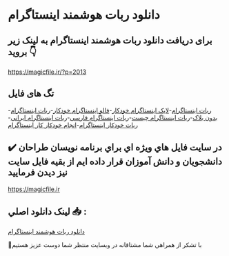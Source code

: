 # دانلود ربات هوشمند اینستاگرام

## برای دریافت دانلود ربات هوشمند اینستاگرام به لینک زیر بروید 👇

https://magicfile.ir/?p=2013

## تگ های فایل

-[ربات اینستاگرام](https://magicfile.ir/product/%d8%b1%d8%a8%d8%a7%d8%aa-%d9%87%d9%88%d8%b4%d9%85%d9%86%d8%af-%d8%a7%d9%8a%d9%86%d8%b3%d8%aa%d8%a7%da%af%d8%b1%d8%a7%d9%85/)-[لایک اینستاگرام خودکار](https://magicfile.ir/product/%d8%b1%d8%a8%d8%a7%d8%aa-%d9%87%d9%88%d8%b4%d9%85%d9%86%d8%af-%d8%a7%d9%8a%d9%86%d8%b3%d8%aa%d8%a7%da%af%d8%b1%d8%a7%d9%85/)-[فالو اینستاگرام خودکار](https://magicfile.ir/product/%d8%b1%d8%a8%d8%a7%d8%aa-%d9%87%d9%88%d8%b4%d9%85%d9%86%d8%af-%d8%a7%d9%8a%d9%86%d8%b3%d8%aa%d8%a7%da%af%d8%b1%d8%a7%d9%85/)-[ربات اینستاگرام بدون بلاک](https://magicfile.ir/product/%d8%b1%d8%a8%d8%a7%d8%aa-%d9%87%d9%88%d8%b4%d9%85%d9%86%d8%af-%d8%a7%d9%8a%d9%86%d8%b3%d8%aa%d8%a7%da%af%d8%b1%d8%a7%d9%85/)-[ربات اینستاگرام چیست](https://magicfile.ir/product/%d8%b1%d8%a8%d8%a7%d8%aa-%d9%87%d9%88%d8%b4%d9%85%d9%86%d8%af-%d8%a7%d9%8a%d9%86%d8%b3%d8%aa%d8%a7%da%af%d8%b1%d8%a7%d9%85/)-[ربات اینستاگرام فارسی](https://magicfile.ir/product/%d8%b1%d8%a8%d8%a7%d8%aa-%d9%87%d9%88%d8%b4%d9%85%d9%86%d8%af-%d8%a7%d9%8a%d9%86%d8%b3%d8%aa%d8%a7%da%af%d8%b1%d8%a7%d9%85/)-[ربات اینستاگرام ایرانی](https://magicfile.ir/product/%d8%b1%d8%a8%d8%a7%d8%aa-%d9%87%d9%88%d8%b4%d9%85%d9%86%d8%af-%d8%a7%d9%8a%d9%86%d8%b3%d8%aa%d8%a7%da%af%d8%b1%d8%a7%d9%85/)-[ربات خودکار اینستاگرام](https://magicfile.ir/product/%d8%b1%d8%a8%d8%a7%d8%aa-%d9%87%d9%88%d8%b4%d9%85%d9%86%d8%af-%d8%a7%d9%8a%d9%86%d8%b3%d8%aa%d8%a7%da%af%d8%b1%d8%a7%d9%85/)-[انجام خودکار کار اینستاگرام](https://magicfile.ir/product/%d8%b1%d8%a8%d8%a7%d8%aa-%d9%87%d9%88%d8%b4%d9%85%d9%86%d8%af-%d8%a7%d9%8a%d9%86%d8%b3%d8%aa%d8%a7%da%af%d8%b1%d8%a7%d9%85/)

## ✔️ در سايت فايل هاي ويژه اي براي برنامه نويسان طراحان دانشجويان و دانش آموزان قرار داده ايم از بقيه فايل سايت نيز ديدن فرماييد

https://magicfile.ir


## لينک دانلود اصلي 📥 :

[دانلود ربات هوشمند اینستاگرام](https://magicfile.ir/product/%d8%b1%d8%a8%d8%a7%d8%aa-%d9%87%d9%88%d8%b4%d9%85%d9%86%d8%af-%d8%a7%d9%8a%d9%86%d8%b3%d8%aa%d8%a7%da%af%d8%b1%d8%a7%d9%85/) 


🙏با تشکر از همراهي شما مشتاقانه در وبسایت منتظر شما دوست عزیز هستیم

